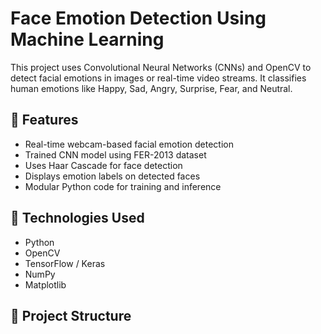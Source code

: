 # Face Emotion Detection Using Machine Learning

This project uses Convolutional Neural Networks (CNNs) and OpenCV to detect facial emotions in images or real-time video streams. It classifies human emotions like Happy, Sad, Angry, Surprise, Fear, and Neutral.

## 🚀 Features

- Real-time webcam-based facial emotion detection
- Trained CNN model using FER-2013 dataset
- Uses Haar Cascade for face detection
- Displays emotion labels on detected faces
- Modular Python code for training and inference

## 🧠 Technologies Used

- Python
- OpenCV
- TensorFlow / Keras
- NumPy
- Matplotlib

## 📂 Project Structure

